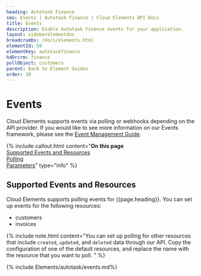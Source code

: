 ```yaml
---
heading: Autotask Finance
seo: Events | Autotask Finance | Cloud Elements API Docs
title: Events
description: Enable Autotask Finance events for your application.
layout: sidebarelementdoc
breadcrumbs: /docs/elements.html
elementId: 50
elementKey: autotaskfinance
hdOrcrm: finance
pollObject: customers
parent: Back to Element Guides
order: 30
---
```


# Events

Cloud Elements supports events via polling or webhooks depending on the API provider. If you would like to see more information on our Events framework, please see the [Event Management Guide](/docs/platform/event-management/index.html).

{% include callout.html content="<strong>On this page</strong></br><a href=#supported-events-and-resources>Supported Events and Resources</a></br><a href=#polling>Polling</a></br><a href=#parameters>Parameters</a>" type="info" %}

## Supported Events and Resources

Cloud Elements supports polling events for {{page.heading}}. You can set up events for the following resources:

* customers
* invoices

{% include note.html content="You can set up polling for other resources that include <code>created</code>, <code>updated</code>, and <code>deleted</code> data through our API. Copy the configuration of one of the default resources, and replace the name with the resource that you want to poll.  " %}

{% include Elements/autotask/events.md%}
